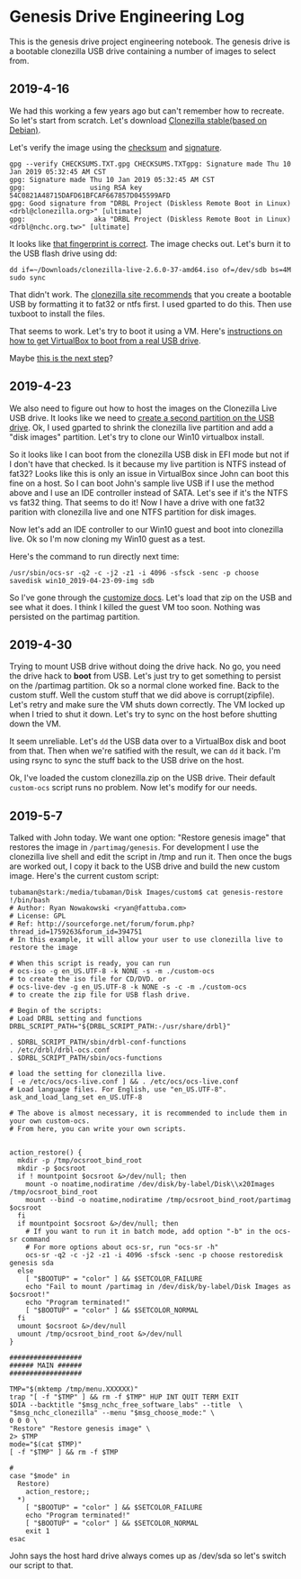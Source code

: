 # Genesis Drive Engineering Log

This is the genesis drive project engineering notebook.  The genesis drive is a
bootable clonezilla USB drive containing a number of images to select from.

## 2019-4-16

We had this working a few years ago but can't remember how to recreate.  So
let's start from scratch.  Let's download [Clonezilla stable(based on Debian)](https://clonezilla.org/downloads/download.php?branch=stable).

Let's verify the image using the [checksum](https://clonezilla.org/downloads/stable/data/CHECKSUMS.TXT) and [signature](https://clonezilla.org/downloads/stable/data/CHECKSUMS.TXT.gpg).

    gpg --verify CHECKSUMS.TXT.gpg CHECKSUMS.TXTgpg: Signature made Thu 10 Jan 2019 05:32:45 AM CST
    gpg: Signature made Thu 10 Jan 2019 05:32:45 AM CST
    gpg:                using RSA key 54C0821A48715DAFD61BFCAF667857D045599AFD
    gpg: Good signature from "DRBL Project (Diskless Remote Boot in Linux)
    <drbl@clonezilla.org>" [ultimate]
    gpg:                 aka "DRBL Project (Diskless Remote Boot in Linux)
    <drbl@nchc.org.tw>" [ultimate]

It looks like [that fingerprint is correct](https://www.google.com/search?q="54c0+821a+4871+5daf+d61b+fcaf+6678+57d0+4559+9afd").  The image checks out.  Let's burn it to the USB flash drive using dd:

    dd if=~/Downloads/clonezilla-live-2.6.0-37-amd64.iso of=/dev/sdb bs=4M
    sudo sync

That didn't work.  The [clonezilla site recommends](http://www.clonezilla.org/liveusb.php#windows-method-a)
that you create a bootable USB by formatting it to fat32 or ntfs first.
I used gparted to do this.  Then use tuxboot to install the files.

That seems to work. Let's try to boot it using a VM.  Here's [instructions on how to get VirtualBox to boot from a real USB drive](https://askubuntu.com/a/693729).

Maybe [this is the next step](https://clonezilla.org/advanced/customized-clonezilla-live.php)?

## 2019-4-23

We also need to figure out how to host the images on the Clonezilla Live
USB drive.  It looks like we need to [create a second partition on the USB drive](https://drbl.org/faq/fine-print.php?path=./2_System/120_image_repository_on_same_usb_stick.faq#120_image_repository_on_same_usb_stick.faq).
Ok, I used gparted to shrink the clonezilla live partition and add a
"disk images" partition.  Let's try to clone our Win10 virtualbox install.

So it looks like I can boot from the clonezilla USB disk in EFI mode but
not if I don't have that checked.  Is it because my live partition is NTFS
instead of fat32?  Looks like this is only an issue in VirtualBox since
John can boot this fine on a host.  So I can boot John's sample live USB
if I use the method above and I use an IDE controller instead of SATA.
Let's see if it's the NTFS vs fat32 thing.  That seems to do it!  Now I
have a drive with one fat32 parition with clonezilla live and one NTFS
partition for disk images.

Now let's add an IDE controller to our Win10 guest and boot into clonezilla
live.  Ok so I'm now cloning my Win10 guest as a test.

Here's the command to run directly next time:

    /usr/sbin/ocs-sr -q2 -c -j2 -z1 -i 4096 -sfsck -senc -p choose savedisk win10_2019-04-23-09-img sdb

So I've gone through the [customize docs](https://clonezilla.org/advanced/customized-clonezilla-live.php).  Let's load that zip on the USB and see what it does.
I think I killed the guest VM too soon.  Nothing was persisted on the partimag
partition.

## 2019-4-30

Trying to mount USB drive without doing the drive hack.  No go, you need the
drive hack to **boot** from USB.  Let's just try to get something to persist on
the /partimag partition.  Ok so a normal clone worked fine.  Back to the custom
stuff.  Well the custom stuff that we did above is corrupt(zipfile).  Let's
retry and make sure the VM shuts down correctly.  The VM locked up when I tried
to shut it down.  Let's try to sync on the host before shutting down the VM.

It seem unreliable.  Let's `dd` the USB data over to a VirtualBox disk and boot
from that.  Then when we're satified with the result, we can `dd` it back.
I'm using rsync to sync the stuff back to the USB drive on the host.

Ok, I've loaded the custom clonezilla.zip on the USB drive.  Their default
`custom-ocs` script runs no problem.  Now let's modify for our needs.

## 2019-5-7

Talked with John today.  We want one option: "Restore genesis image"
that restores the image in `/partimag/genesis`.  For development I
use the clonezilla live shell and edit the script in /tmp and run it.
Then once the bugs are worked out, I copy it back to the USB drive and
build the new custom image.  Here's the current custom script:

    tubaman@stark:/media/tubaman/Disk Images/custom$ cat genesis-restore
    !/bin/bash
    # Author: Ryan Nowakowski <ryan@fattuba.com>
    # License: GPL
    # Ref: http://sourceforge.net/forum/forum.php?thread_id=1759263&forum_id=394751
    # In this example, it will allow your user to use clonezilla live to restore the image

    # When this script is ready, you can run
    # ocs-iso -g en_US.UTF-8 -k NONE -s -m ./custom-ocs
    # to create the iso file for CD/DVD. or
    # ocs-live-dev -g en_US.UTF-8 -k NONE -s -c -m ./custom-ocs
    # to create the zip file for USB flash drive.

    # Begin of the scripts:
    # Load DRBL setting and functions
    DRBL_SCRIPT_PATH="${DRBL_SCRIPT_PATH:-/usr/share/drbl}"

    . $DRBL_SCRIPT_PATH/sbin/drbl-conf-functions
    . /etc/drbl/drbl-ocs.conf
    . $DRBL_SCRIPT_PATH/sbin/ocs-functions

    # load the setting for clonezilla live.
    [ -e /etc/ocs/ocs-live.conf ] && . /etc/ocs/ocs-live.conf
    # Load language files. For English, use "en_US.UTF-8".
    ask_and_load_lang_set en_US.UTF-8

    # The above is almost necessary, it is recommended to include them in your own custom-ocs.
    # From here, you can write your own scripts.


    action_restore() {
      mkdir -p /tmp/ocsroot_bind_root
      mkdir -p $ocsroot
      if ! mountpoint $ocsroot &>/dev/null; then
        mount -o noatime,nodiratime /dev/disk/by-label/Disk\\x20Images  /tmp/ocsroot_bind_root
        mount --bind -o noatime,nodiratime /tmp/ocsroot_bind_root/partimag $ocsroot
      fi
      if mountpoint $ocsroot &>/dev/null; then
        # If you want to run it in batch mode, add option "-b" in the ocs-sr command
        # For more options about ocs-sr, run "ocs-sr -h"
        ocs-sr -q2 -c -j2 -z1 -i 4096 -sfsck -senc -p choose restoredisk genesis sda
      else
        [ "$BOOTUP" = "color" ] && $SETCOLOR_FAILURE
        echo "Fail to mount /partimag in /dev/disk/by-label/Disk Images as $ocsroot!"
        echo "Program terminated!"
        [ "$BOOTUP" = "color" ] && $SETCOLOR_NORMAL
      fi
      umount $ocsroot &>/dev/null
      umount /tmp/ocsroot_bind_root &>/dev/null
    }

    ##################
    ###### MAIN ######
    ##################

    TMP="$(mktemp /tmp/menu.XXXXXX)"
    trap "[ -f "$TMP" ] && rm -f $TMP" HUP INT QUIT TERM EXIT
    $DIA --backtitle "$msg_nchc_free_software_labs" --title  \
    "$msg_nchc_clonezilla" --menu "$msg_choose_mode:" \
    0 0 0 \
    "Restore" "Restore genesis image" \
    2> $TMP
    mode="$(cat $TMP)"
    [ -f "$TMP" ] && rm -f $TMP

    #
    case "$mode" in
      Restore)
        action_restore;;
      *)
        [ "$BOOTUP" = "color" ] && $SETCOLOR_FAILURE
        echo "Program terminated!"
        [ "$BOOTUP" = "color" ] && $SETCOLOR_NORMAL
        exit 1
    esac

John says the host hard drive always comes up as /dev/sda so let's switch our
script to that.
